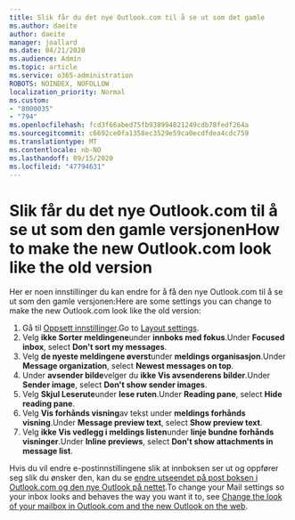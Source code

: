 ```yaml
---
title: Slik får du det nye Outlook.com til å se ut som det gamle
ms.author: daeite
author: daeite
manager: joallard
ms.date: 04/21/2020
ms.audience: Admin
ms.topic: article
ms.service: o365-administration
ROBOTS: NOINDEX, NOFOLLOW
localization_priority: Normal
ms.custom:
- "8000035"
- "794"
ms.openlocfilehash: fcd3f66abed75fb938994821249cdb78fedf264a
ms.sourcegitcommit: c6692ce0fa1358ec3529e59ca0ecdfdea4cdc759
ms.translationtype: MT
ms.contentlocale: nb-NO
ms.lasthandoff: 09/15/2020
ms.locfileid: "47794631"
---
```

# <a name="how-to-make-the-new-outlookcom-look-like-the-old-version"></a><span data-ttu-id="dd47a-102">Slik får du det nye Outlook.com til å se ut som den gamle versjonen</span><span class="sxs-lookup"><span data-stu-id="dd47a-102">How to make the new Outlook.com look like the old version</span></span>

<span data-ttu-id="dd47a-103">Her er noen innstillinger du kan endre for å få den nye Outlook.com til å se ut som den gamle versjonen:</span><span class="sxs-lookup"><span data-stu-id="dd47a-103">Here are some settings you can change to make the new Outlook.com look like the old version:</span></span>

1. <span data-ttu-id="dd47a-104">Gå til [Oppsett innstillinger](https://outlook.live.com/mail/options/mail/layout).</span><span class="sxs-lookup"><span data-stu-id="dd47a-104">Go to [Layout settings](https://outlook.live.com/mail/options/mail/layout).</span></span>
1. <span data-ttu-id="dd47a-105">Velg **ikke Sorter meldingene**under **innboks med fokus**.</span><span class="sxs-lookup"><span data-stu-id="dd47a-105">Under **Focused inbox**, select **Don't sort my messages**.</span></span>
1. <span data-ttu-id="dd47a-106">Velg **de nyeste meldingene øverst**under **meldings organisasjon**.</span><span class="sxs-lookup"><span data-stu-id="dd47a-106">Under **Message organization**, select **Newest messages on top**.</span></span>
1. <span data-ttu-id="dd47a-107">Under **avsender bilde**velger du **ikke Vis avsenderens bilder**.</span><span class="sxs-lookup"><span data-stu-id="dd47a-107">Under **Sender image**, select **Don't show sender images**.</span></span>
1. <span data-ttu-id="dd47a-108">Velg **Skjul Leserute**under **lese ruten**.</span><span class="sxs-lookup"><span data-stu-id="dd47a-108">Under **Reading pane**, select **Hide reading pane**.</span></span>
1. <span data-ttu-id="dd47a-109">Velg **Vis forhånds visning**av tekst under **meldings forhånds visning**.</span><span class="sxs-lookup"><span data-stu-id="dd47a-109">Under **Message preview text**, select **Show preview text**.</span></span>
1. <span data-ttu-id="dd47a-110">Velg **ikke Vis vedlegg i meldings listen**under **linje bundne forhånds visninger**.</span><span class="sxs-lookup"><span data-stu-id="dd47a-110">Under **Inline previews**, select **Don't show attachments in message list**.</span></span>

<span data-ttu-id="dd47a-111">Hvis du vil endre e-postinnstillingene slik at innboksen ser ut og oppfører seg slik du ønsker den, kan du se [endre utseendet på post boksen i Outlook.com og den nye Outlook på nettet](https://support.office.com/article/b41c2ecb-f23c-42b3-b7f8-659646d5e58c?wt.mc_id=Office_Outlook_com_Alchemy).</span><span class="sxs-lookup"><span data-stu-id="dd47a-111">To change your Mail settings so your inbox looks and behaves the way you want it to, see [Change the look of your mailbox in Outlook.com and the new Outlook on the web](https://support.office.com/article/b41c2ecb-f23c-42b3-b7f8-659646d5e58c?wt.mc_id=Office_Outlook_com_Alchemy).</span></span>